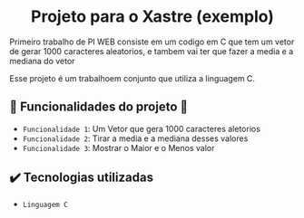 <h1 align="center"> Projeto para o Xastre (exemplo) </h1>		
  Primeiro trabalho de PI WEB 
consiste em um codigo em C que tem um vetor de gerar 1000 caracteres aleatorios, e tambem vai ter que fazer a media e a mediana do vetor

Esse projeto é um trabalhoem conjunto que utiliza a linguagem C.

## :hammer: Funcionalidades do projeto :wrench:
- `Funcionalidade 1`: Um Vetor que gera 1000 caracteres aletorios
- `Funcionalidade 2`: Tirar a media e a mediana desses valores
- `Funcionalidade 3`: Mostrar o Maior e o Menos valor

## ✔️ Tecnologias utilizadas

- ``Linguagem C``
